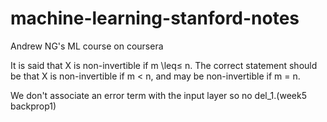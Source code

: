 # machine-learning-stanford-notes
Andrew NG's ML course on coursera  

It is said that X is non-invertible if m \leq≤ n. The correct statement should be that X is non-invertible if m < n, and may be non-invertible if m = n.

We don't associate an error term with the input layer so no del_1.(week5 backprop1)